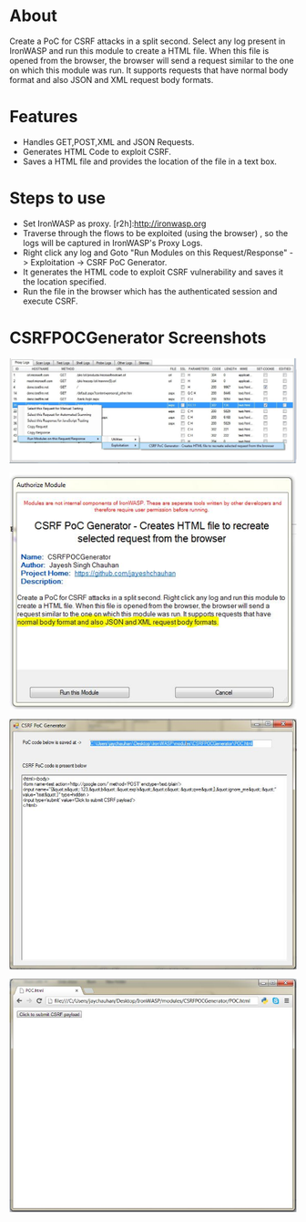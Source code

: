 About
=====
Create a PoC for CSRF attacks in a split second. Select any log present in IronWASP and run this module to create a HTML file. When this file is opened from the browser, the browser will send a request similar to the one on which this module was run. It supports requests that have normal body format and also JSON and XML request body formats.


Features
========
*	Handles GET,POST,XML and JSON Requests.
*	Generates HTML Code to exploit CSRF.
*	Saves a HTML file and provides the location of the file  in a text box.


Steps to use
============
*	Set IronWASP as proxy. [r2h]:http://ironwasp.org
*	Traverse through the flows to be exploited (using the browser) , so the logs will be captured in IronWASP's Proxy Logs.
*	Right click any log and Goto "Run Modules on this Request/Response" -> Exploitation -> CSRF PoC Generator.
*	It generates the HTML code to exploit CSRF vulnerability and saves it the location specified.
*	Run the file in the browser which has the authenticated session and execute CSRF.


CSRFPOCGenerator Screenshots
============================

![CSRFPOCGenerator Screenshot 1](https://github.com/jayeshchauhan/csrf_poc_generator/blob/master/image3.JPG?raw=true "Screenshot 1")


![CSRFPOCGenerator Screenshot 2](https://github.com/jayeshchauhan/csrf_poc_generator/blob/master/image1.JPG?raw=true "Screenshot 2")


![CSRFPOCGenerator Screenshot 3](https://github.com/jayeshchauhan/csrf_poc_generator/blob/master/image2.JPG?raw=true "Screenshot 3")


![CSRFPOCGenerator Screenshot 4](https://github.com/jayeshchauhan/csrf_poc_generator/blob/master/image4.JPG?raw=true "Screenshot 4")
